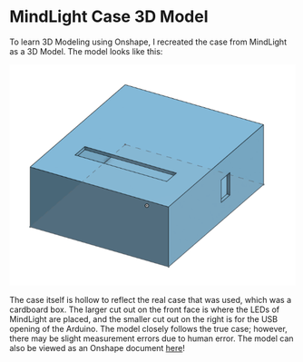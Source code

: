 # MindLight Case 3D Model

To learn 3D Modeling using Onshape, I recreated the case from MindLight as a 3D Model. The model looks like this:

![MindLight Case 3D Model](../assets/MindLight_Case_3D_Model.png)

The case itself is hollow to reflect the real case that was used, which was a cardboard box. The larger cut out on the front face is where the LEDs of MindLight are placed, and the smaller cut out on the right is for the USB opening of the Arduino. The model closely follows the true case; however, there may be slight measurement errors due to human error. The model can also be viewed as an Onshape document [here](https://cad.onshape.com/documents/83f4221aefc5af569f4602f5/w/3657b603fdf197dbcdf6e909/e/8756f4a04f40712a55ad4a7a)!
